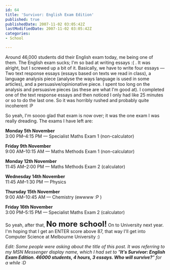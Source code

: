 ```yaml
---
id: 64
title: 'Survivor: English Exam Edition'
published: true
publishedDate: 2007-11-02 03:05:42Z
lastModifiedDate: 2007-11-02 03:05:42Z
categories:
- School

---
```


<p>Around 46,000 students did their English exam today, me being one of them. The English exam sucks; I'm so bad at writing essays :( . It was alright, but I screwed up a bit of it. Basically, we have to write four essays &mdash; Two text response essays (essays based on texts we read in class), a language analysis piece (analyse the ways language is used in some articles), and a persuasive/opinionative piece. I spent too long on the analysis and persuasive pieces (as these are what I'm good at). I completed one of the text response essays and then noticed I only had like 25 minutes or so to do the last one. So it was horribly rushed and probably quite incoherent :P</p>
<p>So yeah, I'm soooo glad that exam is now over; it was the one exam I was really dreading. The exams I have left are:</p>
<p><strong>Monday 5th November</strong><br />
3:00 PM&ndash;4:15 PM &mdash; Specialist Maths Exam 1 (non-calculator)</p>
<p><strong>Friday 9th November</strong><br />
9:00 AM&ndash;10:15 AM &mdash; Maths Methods Exam 1 (non-calculator)</p>
<p><strong>Monday 12th November</strong><br />
11:45 AM&ndash;2:00 PM &mdash; Maths Methods Exam 2 (calculator)</p>
<p><strong>Wednesday 14th November</strong><br />
11:45 AM&ndash;1:30 PM &mdash; Physics</p>
<p><strong>Thursday 15th November</strong><br />
9:00 AM&ndash;10:45 AM &mdash; Chemistry (ewwww :P )</p>
<p><strong>Friday 16th November</strong><br />
3:00 PM&ndash;5:15 PM &mdash; Specialist Maths Exam 2 (calculator)</p>
<p>So yeah, after that, <strong style="font-size: x-large">No more school!</strong> On to University next year. I'm hoping that I get an ENTER score above 87, that way I'll get into Computer Science at Melbourne University :)</p>
<p><em>Edit: Some people were asking about the title of this post. It was referring to my MSN Messenger display name, which I had set to "<strong>It's Survivor: English Exam Edition. 46000 students, 4 hours, 3 essays. Who will survive?</strong>" for a while :D </em></p>

